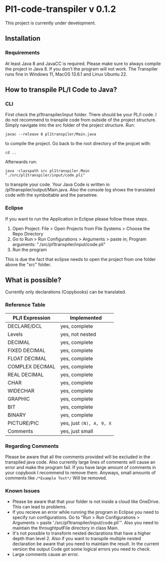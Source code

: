 # Pl1-code-transpiler v 0.1.2
This project is currently under development.
## Installation
### Requirements
At least Java 8 and JavaCC is required. Please make sure to always compile the project in Java 8. If you don't the program will not work.
The Transpiler runs fine in Windows 11, MacOS 13.6.1 and Linux Ubuntu 22.

## How to transpile PL/I Code to Java?
### CLI 
First check the pl1transpiler/input folder. There should be your PL/I code. I do not recommend to transpile code from outside of the project structure.
Simply navigate into the src folder of the project structure.
Run:

`javac --release 8 pl1transpiler/Main.java`

to compile the project.
Go back to the root directory of the projcet with:

`cd ..`

Afterwards run:

`java -classpath src pl1transpiler.Main "./src/pl1transpiler/input/code.pli"`

to transpile your code. Your Java Code is written in /pl1transpiler/output/Main.java. Also the console log shows the translated code with the symboltable and the parsetree.

### Eclipse
If you want to run the Application in Eclipse please follow these steps.
1. Open Project: File > Open Projects from File Systems > Choose the Repo Directory
2. Go to Run > Run Configurations > Arguments > paste in; Program arguments: "./src/pl1transpiler/input/code.pli"
3. Run the program

This is due the fact that eclipse needs to open the project from one folder above the "src" folder.

## What is possible?
Currently only declarations (Copybooks) can be translated.

### Reference Table 

| PL/I Expression    | Implemented      |
| ------------------ | ---------------- |
| DECLARE/DCL        | yes, complete    |
| Levels             | yes, not nested  |
| DECIMAL            | yes, complete    |
| FIXED DECIMAL      | yes, complete    |
| FLOAT DECIMAL      | yes, complete    |
| COMPLEX DECIMAL    | yes, complete    |
| REAL DECIMAL       | yes, complete    |
| CHAR               | yes, complete    |
| WIDECHAR           | yes, complete    |
| GRAPHIC            | yes, complete    |
| BIT                | yes, complete    |
| BINARY             | yes, complete    |
| PICTURE/PIC        | yes, just `(N), A, 9, X`    |
| Comments           | yes, just small  |

### Regarding Comments
Please be aware that all the comments provided will be excluded in the transpiled java code.
Also currently large lines of comments will cause an error and make the program fail.
If you have large amount of comments in your copybook I recommend to remove them. Anyways,
small amounts of comments like `/*Example Text*/` Will be removed.

### Known Issues
- Please be aware that that your folder is not inside a cloud like OneDrive. This can lead to problems.
- If you recieve an error while running the program in Eclipse you need to specify run configurations. Go to "Run > Run Configurations > Arguments > paste './src/pl1transpiler/input/code.pli'". Also you need to maintain the throughtputFile directory in class Main.
- It's not possible to transform nested declarations that have a higher depth than level 2. Also if you want to transpile multiple nested declaration be aware that you need to maintain the result. In the current version the output Code got some logical errors you need to check.
- Large comments cause an error.
